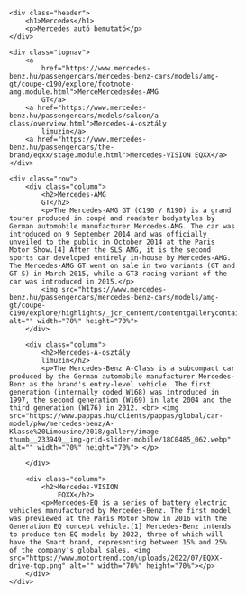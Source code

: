<!DOCTYPE html>
<html lang="hu">

<head>
    <meta charset="UTF-8">
    <meta http-equiv="X-UA-Compatible" content="IE=edge">
    <meta name="viewport" content="width=device-width, initial-scale=1.0">

</head>

<style>
    * {
        box-sizing: border-box;
    }

    body {
        margin: 0;
    }

    /* Style the header */
    .header {
        background-color: #f1f1f1;
        padding: 20px;
        text-align: center;
    }

    /* Style the top navigation bar */
    .topnav {
        overflow: hidden;
        background-color: #333;
    }

    /* Style the topnav links */
    .topnav a {
        float: left;
        display: block;
        color: #f2f2f2;
        text-align: center;
        padding: 14px 16px;
        text-decoration: none;
    }

    /* Change color on hover */
    .topnav a:hover {
        background-color: #ddd;
        color: black;
    }

    /* Create three equal columns that floats next to each other */
    .column {
        float: left;
        width: 33.33%;
        padding: 15px;
    }

    /* Clear floats after the columns */
    .row:after {
        content: "";
        display: table;
        clear: both;
    }

    /* Responsive layout - makes the three columns stack on top of each other instead of next to each other */
    @media screen and (max-width:600px) {
        .column {
            width: 100%;
        }
    }
</style>


<body>

    <div class="header">
        <h1>Mercedes</h1>
        <p>Mercedes autó bemutató</p>
    </div>

    <div class="topnav">
        <a
            href="https://www.mercedes-benz.hu/passengercars/mercedes-benz-cars/models/amg-gt/coupe-c190/explore/footnote-amg.module.html">MerceMercedesdes-AMG
            GT</a>
        <a href="https://www.mercedes-benz.hu/passengercars/models/saloon/a-class/overview.html">Mercedes-A-osztály
            limuzin</a>
        <a href="https://www.mercedes-benz.hu/passengercars/the-brand/eqxx/stage.module.html">Mercedes-VISION EQXX</a>
    </div>

    <div class="row">
        <div class="column">
            <h2>Mercedes-AMG
            GT</h2>
            <p>The Mercedes-AMG GT (C190 / R190) is a grand tourer produced in coupé and roadster bodystyles by German automobile manufacturer Mercedes-AMG. The car was introduced on 9 September 2014 and was officially unveiled to the public in October 2014 at the Paris Motor Show.[4] After the SLS AMG, it is the second sports car developed entirely in-house by Mercedes-AMG. The Mercedes-AMG GT went on sale in two variants (GT and GT S) in March 2015, while a GT3 racing variant of the car was introduced in 2015.</p>
            <img src="https://www.mercedes-benz.hu/passengercars/mercedes-benz-cars/models/amg-gt/coupe-c190/explore/highlights/_jcr_content/contentgallerycontainer/par/contentgallery/par/contentgallerytile/image.MQ6.8.20210625103134.jpeg" alt="" width="70%" height="70%">
        </div>

        <div class="column">
            <h2>Mercedes-A-osztály
            limuzin</h2>
            <p>The Mercedes-Benz A-Class is a subcompact car produced by the German automobile manufacturer Mercedes-Benz as the brand's entry-level vehicle. The first generation (internally coded W168) was introduced in 1997, the second generation (W169) in late 2004 and the third generation (W176) in 2012. <br> <img src="https://www.pappas.hu/clients/pappas/global/car-model/pkw/mercedes-benz/A-Klasse%20Limousine/2018/gallery/image-thumb__233949__img-grid-slider-mobile/18C0485_062.webp" alt="" width="70%" height="70%"> </p>
            
        </div>

        <div class="column">
            <h2>Mercedes-VISION
                EQXX</h2>
            <p>Mercedes-EQ is a series of battery electric vehicles manufactured by Mercedes-Benz. The first model was previewed at the Paris Motor Show in 2016 with the Generation EQ concept vehicle.[1] Mercedes-Benz intends to produce ten EQ models by 2022, three of which will have the Smart brand, representing between 15% and 25% of the company's global sales. <img src="https://www.motortrend.com/uploads/2022/07/EQXX-drive-top.png" alt="" width="70%" height="70%"></p>
        </div>
    </div>

</body>

</html>
